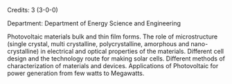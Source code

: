 Credits: 3 (3-0-0)

Department: Department of Energy Science and Engineering

Photovoltaic materials bulk and thin film forms. The role of microstructure (single crystal, multi crystalline, polycrystalline, amorphous and nano-crystalline) in electrical and optical properties of the materials. Different cell design and the technology route for making solar cells. Different methods of characterization of materials and devices. Applications of Photovoltaic for power generation from few watts to Megawatts.